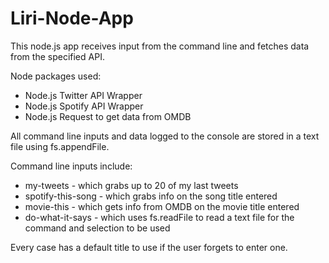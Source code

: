 # Liri-Node-App

This node.js app receives input from the command line and fetches data from the specified API. 

Node packages used:
- Node.js Twitter API Wrapper
- Node.js Spotify API Wrapper
- Node.js Request to get data from OMDB 

All command line inputs and data logged to the console are stored in a text file using fs.appendFile.

Command line inputs include:
- my-tweets - which grabs up to 20 of my last tweets
- spotify-this-song - which grabs info on the song title entered 
- movie-this - which gets info from OMDB on the movie title entered
- do-what-it-says - which uses fs.readFile to read a text file for the command and selection to be used

Every case has a default title to use if the user forgets to enter one.
